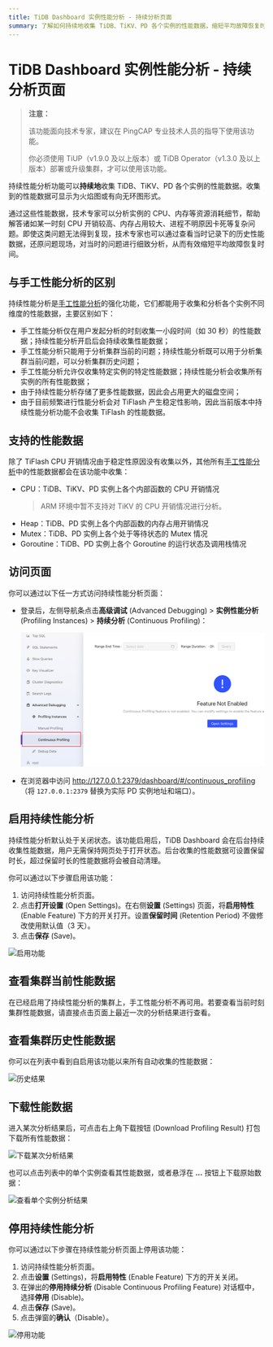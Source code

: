 ```yaml
---
title: TiDB Dashboard 实例性能分析 - 持续分析页面
summary: 了解如何持续地收集 TiDB、TiKV、PD 各个实例的性能数据，缩短平均故障恢复时间
---
```


# TiDB Dashboard 实例性能分析 - 持续分析页面

> **注意：**
>
> 该功能面向技术专家，建议在 PingCAP 专业技术人员的指导下使用该功能。
>
> 你必须使用 TiUP（v1.9.0 及以上版本）或 TiDB Operator（v1.3.0 及以上版本）部署或升级集群，才可以使用该功能。

持续性能分析功能可以**持续地**收集 TiDB、TiKV、PD 各个实例的性能数据。收集到的性能数据可显示为火焰图或有向无环图形式。

通过这些性能数据，技术专家可以分析实例的 CPU、内存等资源消耗细节，帮助解答诸如某一时刻 CPU 开销较高、内存占用较大、进程不明原因卡死等复杂问题。即使这类问题无法得到复现，技术专家也可以通过查看当时记录下的历史性能数据，还原问题现场，对当时的问题进行细致分析，从而有效缩短平均故障恢复时间。

## 与手工性能分析的区别

持续性能分析是[手工性能分析](/dashboard/dashboard-profiling.md)的强化功能，它们都能用于收集和分析各个实例不同维度的性能数据，主要区别如下：

- 手工性能分析仅在用户发起分析的时刻收集一小段时间（如 30 秒）的性能数据；持续性能分析开启后会持续收集性能数据；
- 手工性能分析只能用于分析集群当前的问题；持续性能分析既可以用于分析集群当前问题，可以分析集群历史问题；
- 手工性能分析允许仅收集特定实例的特定性能数据；持续性能分析会收集所有实例的所有性能数据；
- 由于持续性能分析存储了更多性能数据，因此会占用更大的磁盘空间；
- 由于目前频繁进行性能分析会对 TiFlash 产生稳定性影响，因此当前版本中持续性能分析功能不会收集 TiFlash 的性能数据。

## 支持的性能数据

除了 TiFlash CPU 开销情况由于稳定性原因没有收集以外，其他所有[手工性能分析](/dashboard/dashboard-profiling.md#支持的性能数据)中的性能数据都会在该功能中收集：

- CPU：TiDB、TiKV、PD 实例上各个内部函数的 CPU 开销情况
  > ARM 环境中暂不支持对 TiKV 的 CPU 开销情况进行分析。
- Heap：TiDB、PD 实例上各个内部函数的内存占用开销情况
- Mutex：TiDB、PD 实例上各个处于等待状态的 Mutex 情况
- Goroutine：TiDB、PD 实例上各个 Goroutine 的运行状态及调用栈情况

## 访问页面

你可以通过以下任一方式访问持续性能分析页面：

- 登录后，左侧导航条点击**高级调试** (Advanced Debugging) > **实例性能分析** (Profiling Instances) > **持续分析** (Continuous Profiling)：

  ![访问页面](/media/dashboard/dashboard-conprof-access.png)

- 在浏览器中访问 <http://127.0.0.1:2379/dashboard/#/continuous_profiling>（将 `127.0.0.1:2379` 替换为实际 PD 实例地址和端口）。

## 启用持续性能分析

持续性能分析默认处于关闭状态。该功能启用后，TiDB Dashboard 会在后台持续收集性能数据，用户无需保持网页处于打开状态。后台收集的性能数据可设置保留时长，超过保留时长的性能数据将会被自动清理。

你可以通过以下步骤启用该功能：

1. 访问持续性能分析页面。
2. 点击**打开设置** (Open Settings)。在右侧**设置** (Settings) 页面，将**启用特性** (Enable Feature) 下方的开关打开。设置**保留时间** (Retention Period) 不做修改使用默认值（3 天）。
3. 点击**保存** (Save)。

![启用功能](/media/dashboard/dashboard-conprof-start.png)

## 查看集群当前性能数据

在已经启用了持续性能分析的集群上，手工性能分析不再可用。若要查看当前时刻集群性能数据，请直接点击页面上最近一次的分析结果进行查看。

## 查看集群历史性能数据

你可以在列表中看到自启用该功能以来所有自动收集的性能数据：

![历史结果](/media/dashboard/dashboard-conprof-history.png)

## 下载性能数据

进入某次分析结果后，可点击右上角下载按钮 (Download Profiling Result) 打包下载所有性能数据：

![下载某次分析结果](/media/dashboard/dashboard-conprof-download.png)

也可以点击列表中的单个实例查看其性能数据，或者悬浮在 **...** 按钮上下载原始数据：

![查看单个实例分析结果](/media/dashboard/dashboard-conprof-single.png)

## 停用持续性能分析

你可以通过以下步骤在持续性能分析页面上停用该功能：

1. 访问持续性能分析页面。
2. 点击**设置** (Settings)，将**启用特性** (Enable Feature) 下方的开关关闭。
3. 在弹出的**停用持续分析** (Disable Continuous Profiling Feature) 对话框中，选择**停用** (Disable)。
4. 点击**保存** (Save)。
5. 点击弹窗的**确认**（Disable）。

![停用功能](/media/dashboard/dashboard-conprof-stop.png)

